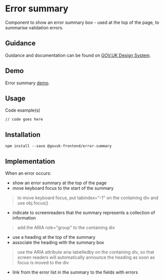 # Error summary

Component to show an error summary box - used at the top of the page, to summarise validation errors.

## Guidance

Guidance and documentation can be found on [GOV.UK Design System](linkgoeshere).

## Demo

Error summary [demo](linkgoeshere).

## Usage

Code example(s)

```
// code goes here
```



## Installation

```
npm install --save @govuk-frontend/error-summary
```


## Implementation

When an error occurs:

* show an error summary at the top of the page
* move keyboard focus to the start of the summary

> to move keyboard focus, put tabindex="-1" on the containing div and use obj.focus()

* indicate to screenreaders that the summary represents a collection of information

> add the ARIA role="group" to the containing div

* use a heading at the top of the summary
* associate the heading with the summary box

> use the ARIA attribute aria-labelledby on the containing div, so that screen readers will automatically announce the
> heading as soon as focus is moved to the div

* link from the error list in the summary to the fields with errors
